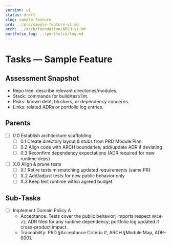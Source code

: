 ```yaml
---
version: v1
status: draft
slug: sample-feature
prd: ../prd/sample-feature-v1.md
arch: ../arch/foundation/ARCH-v1.md
portfolio_log: ../portfolio/log.md
---
```


# Tasks — Sample Feature

## Assessment Snapshot

- Repo tree: describe relevant directories/modules.
- Stack: commands for build/test/lint.
- Risks: known debt, blockers, or dependency concerns.
- Links: related ADRs or portfolio log entries.

## Parents

- [ ] 0.0 Establish architecture scaffolding
  - [ ] 0.1 Create directory layout & stubs from PRD Module Plan
  - [ ] 0.2 Align code with ARCH boundaries; add/update ADR if deviating
  - [ ] 0.3 Reconfirm dependency expectations (ADR required for new runtime deps)

- [ ] X.0 Align & prune tests
  - [ ] X.1 Retire tests mismatching updated requirements (same PR)
  - [ ] X.2 Add/adjust tests for new public behavior only
  - [ ] X.3 Keep test runtime within agreed budget

## Sub‑Tasks

- [ ] Implement Domain Policy A
  - Acceptance: Tests cover the public behavior; imports respect `ARCH-v1`; ADR filed for any runtime dependency; portfolio log updated if cross-product impact.
  - Traceability: PRD §Acceptance Criteria #, ARCH §Module Map, ADR-0001.
